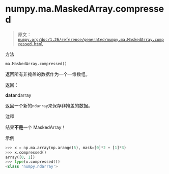 # numpy.ma.MaskedArray.compressed

> 原文：[`numpy.org/doc/1.26/reference/generated/numpy.ma.MaskedArray.compressed.html`](https://numpy.org/doc/1.26/reference/generated/numpy.ma.MaskedArray.compressed.html)

方法

```py
ma.MaskedArray.compressed()
```

返回所有非掩盖的数据作为一个一维数组。

返回：

**data**ndarray

返回一个新的`ndarray`来保存非掩盖的数据。

注释

结果**不是**一个 MaskedArray！

示例

```py
>>> x = np.ma.array(np.arange(5), mask=[0]*2 + [1]*3)
>>> x.compressed()
array([0, 1])
>>> type(x.compressed())
<class 'numpy.ndarray'> 
```
